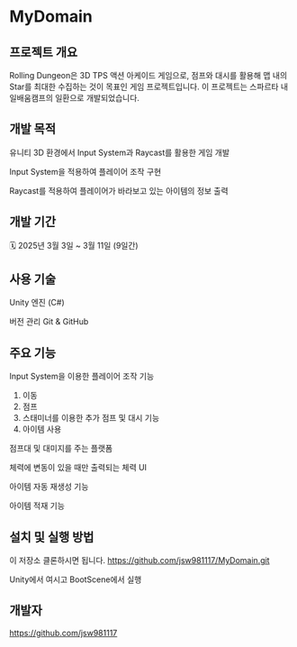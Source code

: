 MyDomain
=

프로젝트 개요
-
Rolling Dungeon은 3D TPS 액션 아케이드 게임으로, 점프와 대시를 활용해 맵 내의 Star를 최대한 수집하는 것이 목표인 게임 프로젝트입니다. 이 프로젝트는 스파르타 내일배움캠프의 일환으로 개발되었습니다.

개발 목적
-
유니티 3D 환경에서 Input System과 Raycast를 활용한 게임 개발

Input System을 적용하여 플레이어 조작 구현

Raycast를 적용하여 플레이어가 바라보고 있는 아이템의 정보 출력

개발 기간
-
🗓 2025년 3월 3일 ~ 3월 11일 (9일간)

사용 기술
-
Unity 엔진 (C#)

버전 관리
Git & GitHub

주요 기능
-
Input System을 이용한 플레이어 조작 기능
1. 이동
2. 점프
3. 스태미너를 이용한 추가 점프 및 대시 기능
4. 아이템 사용

점프대 및 대미지를 주는 플랫폼

체력에 변동이 있을 때만 출력되는 체력 UI

아이템 자동 재생성 기능

아이템 적재 기능

설치 및 실행 방법
-
이 저장소 클론하시면 됩니다.
https://github.com/jsw981117/MyDomain.git

Unity에서 여시고 BootScene에서 실행

개발자
-
https://github.com/jsw981117
